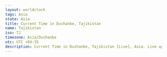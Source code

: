 ```yaml
---
layout: worldclock
tags: Asia
state: Asia
title: Current Time in Dushanbe, Tajikistan
name: Tajikistan
iso: TJ
timezone: Asia/Dushanbe
utc: UTC +04:35
description: Current Time in Dushanbe, Tajikistan [Live], Asia. Live update now time in Dushanbe, timezone Asia/Dushanbe, UTC +04:35, Country ISO code & Current Local Time.
---
```


